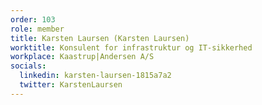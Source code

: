 ```yaml
---
order: 103
role: member
title: Karsten Laursen (Karsten Laursen)
worktitle: Konsulent for infrastruktur og IT-sikkerhed
workplace: Kaastrup|Andersen A/S
socials:
  linkedin: karsten-laursen-1815a7a2
  twitter: KarstenLaursen
---
```

